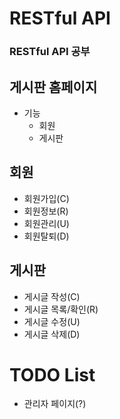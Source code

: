 # RESTful API
### RESTful API 공부
## 게시판 홈페이지
- 기능
    - 회원
    - 게시판

## 회원

- 회원가입(C)
- 회원정보(R)
- 회원관리(U)
- 회원탈퇴(D)

## 게시판

- 게시글 작성(C)
- 게시글 목록/확인(R)
- 게시글 수정(U)
- 게시글 삭제(D)

# TODO List
- 관리자 페이지(?)
